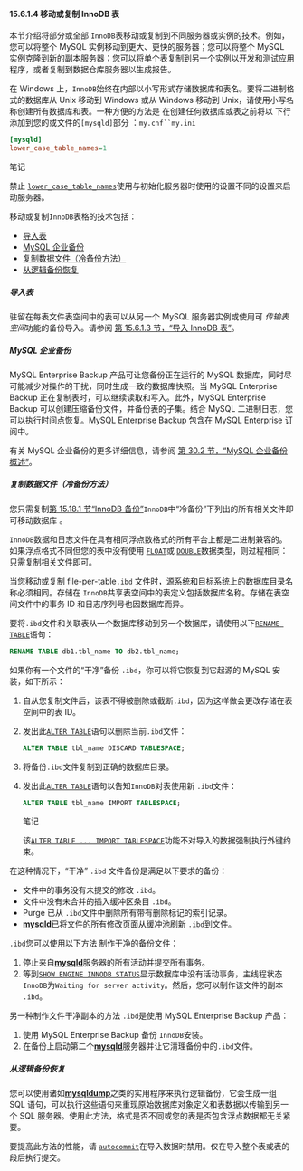 #### 15.6.1.4 移动或复制 InnoDB 表



本节介绍将部分或全部 `InnoDB`表移动或复制到不同服务器或实例的技术。例如，您可以将整个 MySQL 实例移动到更大、更快的服务器；您可以将整个 MySQL 实例克隆到新的副本服务器；您可以将单个表复制到另一个实例以开发和测试应用程序，或者复制到数据仓库服务器以生成报告。

在 Windows 上，`InnoDB`始终在内部以小写形式存储数据库和表名。要将二进制格式的数据库从 Unix 移动到 Windows 或从 Windows 移动到 Unix，请使用小写名称创建所有数据库和表。一种方便的方法是 在创建任何数据库或表之前将以 下行添加到您的或文件的`[mysqld]`部分 ：`my.cnf``my.ini`

```ini
[mysqld]
lower_case_table_names=1
```

笔记

禁止 [`lower_case_table_names`](https://dev.mysql.com/doc/refman/8.0/en/server-system-variables.html#sysvar_lower_case_table_names)使用与初始化服务器时使用的设置不同的设置来启动服务器。

移动或复制`InnoDB`表格的技术包括：

- [导入表](https://dev.mysql.com/doc/refman/8.0/en/innodb-migration.html#copy-tables-import)
- [MySQL 企业备份](https://dev.mysql.com/doc/refman/8.0/en/innodb-migration.html#copy-tables-meb)
- [复制数据文件（冷备份方法）](https://dev.mysql.com/doc/refman/8.0/en/innodb-migration.html#copy-tables-cold-backup)
- [从逻辑备份恢复](https://dev.mysql.com/doc/refman/8.0/en/innodb-migration.html#copy-tables-logical-backup)

##### 导入表

驻留在每表文件表空间中的表可以从另一个 MySQL 服务器实例或使用可 *传输表空间*功能的备份导入。请参阅 [第 15.6.1.3 节，“导入 InnoDB 表”](https://dev.mysql.com/doc/refman/8.0/en/innodb-table-import.html)。

##### MySQL 企业备份

MySQL Enterprise Backup 产品可让您备份正在运行的 MySQL 数据库，同时尽可能减少对操作的干扰，同时生成一致的数据库快照。当 MySQL Enterprise Backup 正在复制表时，可以继续读取和写入。此外，MySQL Enterprise Backup 可以创建压缩备份文件，并备份表的子集。结合 MySQL 二进制日志，您可以执行时间点恢复。MySQL Enterprise Backup 包含在 MySQL Enterprise 订阅中。

有关 MySQL 企业备份的更多详细信息，请参阅 [第 30.2 节，“MySQL 企业备份概述”](https://dev.mysql.com/doc/refman/8.0/en/mysql-enterprise-backup.html)。

##### 复制数据文件（冷备份方法）

您只需复制[第 15.18.1 节“InnoDB 备份”](https://dev.mysql.com/doc/refman/8.0/en/innodb-backup.html)`InnoDB`中“冷备份”下列出的所有相关文件即可移动数据库 。

`InnoDB`数据和日志文件在具有相同浮点数格式的所有平台上都是二进制兼容的。如果浮点格式不同但您的表中没有使用 [`FLOAT`](https://dev.mysql.com/doc/refman/8.0/en/floating-point-types.html)或 [`DOUBLE`](https://dev.mysql.com/doc/refman/8.0/en/floating-point-types.html)数据类型，则过程相同：只需复制相关文件即可。

当您移动或复制 file-per-table`.ibd` 文件时，源系统和目标系统上的数据库目录名称必须相同。存储在 `InnoDB`共享表空间中的表定义包括数据库名称。存储在表空间文件中的事务 ID 和日志序列号也因数据库而异。

要将`.ibd`文件和关联表从一个数据库移动到另一个数据库，请使用以下[`RENAME TABLE`](https://dev.mysql.com/doc/refman/8.0/en/rename-table.html)语句：

```sql
RENAME TABLE db1.tbl_name TO db2.tbl_name;
```



如果你有一个文件的“干净”备份 `.ibd`，你可以将它恢复到它起源的 MySQL 安装，如下所示：

1. 自从您复制文件后，该表不得被删除或截断`.ibd`，因为这样做会更改存储在表空间中的表 ID。

2. 发出此[`ALTER TABLE`](https://dev.mysql.com/doc/refman/8.0/en/alter-table.html)语句以删除当前`.ibd`文件：

   ```sql
   ALTER TABLE tbl_name DISCARD TABLESPACE;
   ```

3. 将备份`.ibd`文件复制到正确的数据库目录。

4. 发出此[`ALTER TABLE`](https://dev.mysql.com/doc/refman/8.0/en/alter-table.html)语句以告知`InnoDB`对表使用新 `.ibd`文件：

   ```sql
   ALTER TABLE tbl_name IMPORT TABLESPACE;
   ```

   笔记

   该[`ALTER TABLE ... IMPORT TABLESPACE`](https://dev.mysql.com/doc/refman/8.0/en/alter-table.html)功能不对导入的数据强制执行外键约束。

在这种情况下，“干净” `.ibd` 文件备份是满足以下要求的备份：

- 文件中的事务没有未提交的修改 `.ibd`。
- 文件中没有未合并的插入缓冲区条目 `.ibd`。
- Purge 已从 `.ibd`文件中删除所有带有删除标记的索引记录。
- [**mysqld**](https://dev.mysql.com/doc/refman/8.0/en/mysqld.html)已将文件的所有修改页面从缓冲池刷新 `.ibd`到文件。

`.ibd`您可以使用以下方法 制作干净的备份文件：

1. 停止来自[**mysqld**](https://dev.mysql.com/doc/refman/8.0/en/mysqld.html)服务器的所有活动并提交所有事务。
2. 等到[`SHOW ENGINE INNODB STATUS`](https://dev.mysql.com/doc/refman/8.0/en/show-engine.html)显示数据库中没有活动事务，主线程状态 `InnoDB`为`Waiting for server activity`。然后，您可以制作该文件的副本 `.ibd`。

另一种制作文件干净副本的方法 `.ibd`是使用 MySQL Enterprise Backup 产品：

1. 使用 MySQL Enterprise Backup 备份 `InnoDB`安装。
2. 在备份上启动第二个[**mysqld**](https://dev.mysql.com/doc/refman/8.0/en/mysqld.html)服务器并让它清理备份中的`.ibd`文件。

##### 从逻辑备份恢复

您可以使用诸如[**mysqldump**](https://dev.mysql.com/doc/refman/8.0/en/mysqldump.html)之类的实用程序来执行逻辑备份，它会生成一组 SQL 语句，可以执行这些语句来重现原始数据库对象定义和表数据以传输到另一个 SQL 服务器。使用此方法，格式是否不同或您的表是否包含浮点数据都无关紧要。

要提高此方法的性能，请 [`autocommit`](https://dev.mysql.com/doc/refman/8.0/en/server-system-variables.html#sysvar_autocommit)在导入数据时禁用。仅在导入整个表或表的段后执行提交。